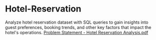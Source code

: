 # Hotel-Reservation
Analyze hotel reservation dataset with SQL queries to gain insights into guest preferences,  booking trends, and other key factors that impact the hotel's operations.
[Problem Statement - Hotel Reservation Analysis.pdf](https://github.com/user-attachments/files/15984375/Problem.Statement.-.Hotel.Reservation.Analysis.pdf)
